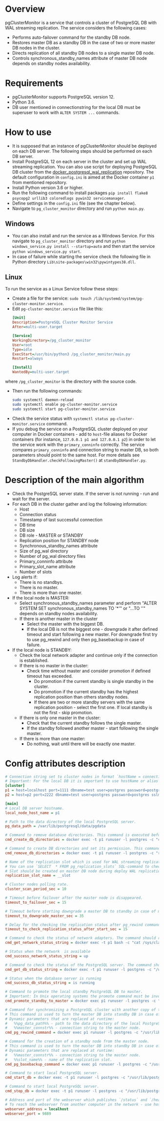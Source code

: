 # Overview
pgClusterMonitor is a service that controls a cluster of PostgreSQL DB with WAL streaming replication. The service considers the following cases:
- Performs auto-failover command for the standby DB node.
- Restores master DB as a standby DB in the case of two or more master DB nodes in the cluster.
- Directs replication of all standby DB nodes to a single master DB node.
- Controls synchronous_standby_names attribute of master DB node depends on standby nodes availability.

# Requirements
- pgClusterMonitor supports PostgreSQL version 12.
- Python 3.6.
- DB user mentioned in connectionstring for the local DB must be superuser to work with `ALTER SYSTEM ...` commands.

# How to use
- It is supposed that an instance of pgClusterMonitor should be deployed on each DB server. The following steps should be performed on each DB server.
- Install PostgreSQL 12 on each server in the cluster and set up WAL streaming replication. You can also use script for deploying PostgreSQL DB cluster from the [docker_postgresql_wal_replication](https://github.com/treshnikov/docker_postgresql_wal_replication) repository. The default configuration in `config.ini` is aimed at the Docker container `p1` from mentioned repository.
- Install Python version 3.6 or higher.
- Run the following command to install packages `pip install flake8 psycopg2 urllib3 coloredlogs pywin32 servicemanager`.
- Define settings in the `config.ini` file (see the chapter below).  
- Navigate to `pg_cluster_monitor` directory and run `python main.py`.
## Windows
- You can also install and run the service as a Windows Service. For this navigate to `pg_cluster_monitor` directory and run `python windows_service.py install --startup=auto` and then start the service `python windows_service.py start`. 
- In case of failure while starting the service check the following file in Python directory `Lib\site-packages\win32\pywintypes38.dll`. 
## Linux
To run the service as a Linux Service follow these steps:
- Create a file for the service: `sudo touch /lib/systemd/system/pg-cluster-monitor.service`.
- Edit `pg-cluster-monitor.service` file like this:
  ```ini
  [Unit]
  Description=PostgreSQL Cluster Monitor Service
  After=multi-user.target

  [Service]
  WorkingDirectory=/pg_cluster_monitor
  User=root
  Type=idle
  ExecStart=/usr/bin/python3 /pg_cluster_monitor/main.py
  Restart=always

  [Install]
  WantedBy=multi-user.target
  ```
where `/pg_cluster_monitor` is the directory with the source code. 
- Then run the following commands:
  ```sh
  sudo systemctl daemon-reload
  sudo systemctl enable pg-cluster-monitor.service
  sudo systemctl start pg-cluster-monitor.service
  ```
- Check the service status with `systemctl status pg-cluster-monitor.service` command.
- If you debug the service on a PostgreSQL cluster deployed on your computer in Docker containers - add to `host`-file aliases for Docker containers (for instance, `127.0.0.1 p1 and 127.0.0.1 p2`) in order to let the service work with the `primary_conninfo` correctly. The service compares `primary_conninfo` and connection string to master DB, so both parameters should point to the same host. For more details see `StandbyDbHandler.checkFollowingMaster()` at `standbyDbHandler.py`.   

# Description of the main algorithm
- Check the PostgreSQL server state. If the server is not running - run and wait for the server.
- For each DB in the cluster gather and log the following information:
    - Host
    - Connection status
    - Timestamp of last successful connection
    - DB time
    - DB size
    - DB role - MASTER or STANDBY
    - Replication position for STANDBY node
    - Synchronous_standby_names attribute
    - Size of pg_wal directory
    - Number of pg_wal directory files
    - Primary_conninfo attribute
    - Primary_slot_name attribute
    - Number of slots
- Log alerts if:
    - There is no standbys.
    - There is no master.
    - There is more than one master.
- If the local node is MASTER:
    - Select synchronous_standby_names parameter and perform "ALTER SYSTEM SET synchronous_standby_names TO '*'" or "...TO ''" depends on standby nodes availability.
    - If there is another master in the cluster
        - Select the master with the biggest DB.
        - If the local DB is not the biggest one - downgrade it after defined timeout and start following a new master. For downgrade first try to use pg_rewind and only then pg_basebackup in case of failure.
- If the local node is STANDBY:
    - Check the local network adapter and continue only if the connection is established.
    - If there is no master in the cluster:
        - Check time without master and consider promotion if defined timeout has exceeded.
            - Do promotion if the current standby is single standby in the cluster.
            - Do promotion if the current standby has the highest replication position than others standby nodes.
            - If there are two or more standby servers with the same replication position - select the first one. If local standby is not the first - skip promotion.
    - If there is only one master in the cluster:
        - Check that the current standby follows the single master.
        - If the standby followed another master - start following the single master.
    - If there is more than one master:
        - Do nothing, wait until there will be exactly one master.

# Config attributes description
```ini
# Connection string set to cluster nodes in format `hostName = connectionString`.
# Important: For the local DB it is important to use hostName or alias from `host` file instead of IP addresses in order to let the service connect to the local DB in case the network adapter is unavailable, disabled, or broken.
[cluster]
p1 = host=localhost port=1111 dbname=test user=postgres password=postgres sslmode=prefer sslcompression=1 krbsrvname=postgres target_session_attrs=any
p2 = host=p2 port=2222 dbname=test user=postgres password=postgres sslmode=prefer sslcompression=1 krbsrvname=postgres target_session_attrs=any

[main]
# Local DB server hostname.
local_node_host_name = p1

# Path to the data directory of the local PostgreSQL server.
pg_data_path = /var/lib/postgresql/data/pgdata

# Command to remove database directories. This command is executed before cmd_pg_basebackup_command.
cmd_create_db_directories = docker exec -t p1 runuser -l postgres -c "cd /var/lib/postgresql/data && mkdir -p db_dir && chown -R postgres:postgres db_dir"

# Command to create DB directories and set its permission. This command is executed before cmd_pg_basebackup_command. In Unix operating systems the DB directories must be owned to the user which runs the PostgreSQL DB service.
cmd_remove_db_directories = docker exec -t p1 runuser -l postgres -c "rm -rf /var/lib/postgresql/data/pgdata/* && rm -rf /var/lib/postgresql/data/db_dir/*"

# Name of the replication slot which is used for WAL streaming replication. 
# You can use `SELECT  * FROM pg_replication_slots` SQL-command to check available slots on the master DB node. 
# Slot should be created on master DB node during deploy WAL replication.
replication_slot_name = __slot

# Cluster nodes polling rate.
cluster_scan_period_sec = 10

# Timeout before failover after the master node is disappeared.
timeout_to_failover_sec = 15

# Timeout before starting downgrade a master DB to standby in case of multiple master DB nodes.
timeout_to_downgrade_master_sec = 35

# Delay for the checking the replication status after pg_rewind command execution and starting of DB.
timeout_to_check_replication_status_after_start_sec = 15

# Command to check the status of network adapters. The command should return a string which contains 'up' or 'connected' in case the network is available. 
cmd_get_network_status_string = docker exec -t p1 bash -c "cat /sys/class/net/eth0/operstate"

# Status when the network  is available
cmd_success_network_status_string = up

# Command to check the status of the PostgreSQL server. The command should return a string with `is running` in case of the PostgreSQL server is running.
cmd_get_db_status_string = docker exec -t p1 runuser -l postgres -c "/usr/lib/postgresql/12/bin/pg_ctl status -D /var/lib/postgresql/data/pgdata"

# Status when the database server is running
cmd_success_db_status_string = is running

# Сommand to promote the local standby PostgreSQL DB to master.
# Important: In Unix operating systems the promote command must be invoked by the user who runs the PostgreSQL DB, usually it is `postgres` user. To perform this you can use command like `runuser -l postgres -c "/usr/lib/postgresql/12/bin/pg_ctl promote -D /var/lib/postgresql/data/pgdata"`
cmd_promote_standby_to_master = docker exec p1 runuser -l postgres -c "/usr/lib/postgresql/12/bin/pg_ctl promote -D /var/lib/postgresql/data/pgdata"

# Command for synchronizing a PostgreSQL cluster with another copy of the same cluster, after the clusters' timelines have diverged.
# This command is used to turn the master DB into standby DB in case of multiple mater DB nodes.
# Dynamic parameters that are replaced at runtime:
#   %%pg_data_path%% - path to the data directory of the local PostgreSQL Server.
#   %%master_connstr%% - connection string to the master node.
cmd_pg_rewind_command = docker exec p1 runuser -l postgres -c "/usr/lib/postgresql/12/bin/pg_rewind --target-pgdata=\"%%pg_data_path%%\" --source-server=\"%%master_connstr%%\" && touch %%pg_data_path%%/standby.signal && echo \"primary_conninfo = '%%master_connstr%%'\" >> %%pg_data_path%%/postgresql.auto.conf"

# Command for the creation of a standby node from the master node.
# This command is used to turn the master DB into standby DB in case of multiple mater DB nodes when the execution of cmd_pg_rewind_command has failed.
# Dynamic parameters that are replaced at runtime:
#   %%master_connstr%% - connection string to the master node.
#   %%slot_name%% - name of the replication slot.
cmd_pg_basebackup_command = docker exec p1 runuser -l postgres -c "/usr/lib/postgresql/12/bin/pg_basebackup -D %%pg_data_path%% -d \"%%master_connstr%%\" -X stream -c fast -R --slot=%%slot_name%%"

# Command to start local PostgreSQL server.
cmd_start_db = docker exec -t p1 runuser -l postgres -c "/usr/lib/postgresql/12/bin/pg_ctl start -o \"-p 1111\" -D /var/lib/postgresql/data/pgdata"

# Command to start local PostgreSQL server.
cmd_stop_db = docker exec -t p1 runuser -l postgres -c "/usr/lib/postgresql/12/bin/pg_ctl stop -D /var/lib/postgresql/data/pgdata"

# Address and port of the webserver which publishes `/status` and `/heartbeat` endpoints.
# To reach the webserver from another computer in the network - use hostname instead of localhost.
webserver_address = localhost
webserver_port = 9889
```
